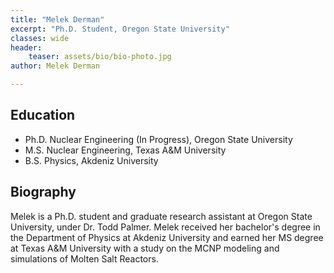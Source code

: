 ```yaml
---
title: "Melek Derman"
excerpt: "Ph.D. Student, Oregon State University"
classes: wide
header:
    teaser: assets/bio/bio-photo.jpg
author: Melek Derman

---
```


## Education
* Ph.D. Nuclear Engineering (In Progress), Oregon State University
* M.S. Nuclear Engineering, Texas A&M University
* B.S. Physics, Akdeniz University

## Biography
Melek is a Ph.D. student and graduate research assistant at Oregon State University, under Dr. Todd Palmer. Melek received her bachelor's degree in the Department of Physics at Akdeniz University and earned her MS degree at Texas A&M University with a study on the MCNP modeling and simulations of Molten Salt Reactors.
